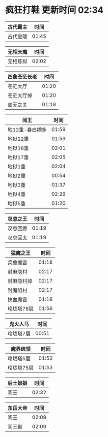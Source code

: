 # 疯狂打鞋 更新时间 02:34

| 古代霸主   | 时间    |
|--------|-------|
| 古代皇陵 | 01:45 |

| 无相天魔   | 时间    |
|--------|-------|
| 无相炼狱 | 02:02 |

| 四象苍茫长老   | 时间    |
|--------|-------|
| 苍茫大厅 | 01:20 |
| 苍茫大厅掉 | 01:20 |
| 虚无之关 | 01:18 |

| 间王   | 时间    |
|--------|-------|
| 地12重-春白糊多 | 01:59 |
| 地狱12重 | 01:59 |
| 地狱16重 | 02:01 |
| 地狱17重 | 02:05 |
| 地狱1重 | 02:04 |
| 地狱2重 | 00:54 |
| 地狱3重 | 01:37 |
| 地狱4重 | 02:29 |
| 地狱5重 | 01:20 |

| 叹息之王   | 时间    |
|--------|-------|
| 叹息回廊 | 01:19 |
| 叹息回太 | 01:19 |

| 猛魔之王   | 时间    |
|--------|-------|
| 兵曾魔宫 | 01:18 |
| 封麻隐村 | 02:17 |
| 封麻隐村掉 | 02:17 |
| 封魔陷村 | 02:17 |
| 扶血魔宫 | 01:18 |
| 玲珑塔78层 | 01:56 |

| 鬼火人马   | 时间    |
|--------|-------|
| 玲珑塔7层 | 00:51 |

| 魔界统领   | 时间    |
|--------|-------|
| 玲珑塔5层 | 01:53 |
| 玲珑塔75层 | 01:53 |

| 后土娘娘   | 时间    |
|--------|-------|
| 阎王 | 02:32 |

| 东岳大帝   | 时间    |
|--------|-------|
| 阎王 | 02:09 |
| 阎王殿 | 02:09 |